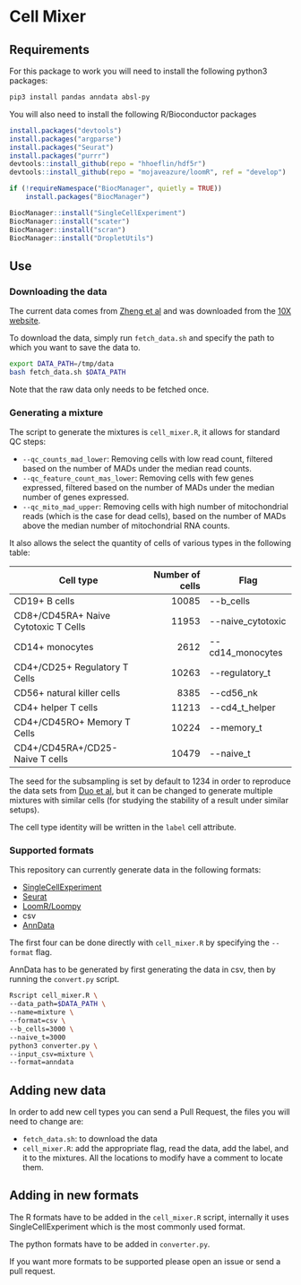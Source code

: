 # Cell Mixer

## Requirements

For this package to work you will need to install the following python3
packages:

```bash
pip3 install pandas anndata absl-py
```

You will also need to install the following R/Bioconductor packages

```R
install.packages("devtools")
install.packages("argparse")
install.packages("Seurat")
install.packages("purrr")
devtools::install_github(repo = "hhoeflin/hdf5r")
devtools::install_github(repo = "mojaveazure/loomR", ref = "develop")

if (!requireNamespace("BiocManager", quietly = TRUE))
    install.packages("BiocManager")

BiocManager::install("SingleCellExperiment")
BiocManager::install("scater")
BiocManager::install("scran")
BiocManager::install("DropletUtils")
```

## Use

### Downloading the data

The current data comes from
[Zheng et al](https://www.nature.com/articles/ncomms14049) and was downloaded
from the
[10X website](https://support.10xgenomics.com/single-cell-gene-expression/datasets).

To download the data, simply run `fetch_data.sh` and specify the path to which
you want to save the data to.

```bash
export DATA_PATH=/tmp/data
bash fetch_data.sh $DATA_PATH
```

Note that the raw data only needs to be fetched once.

### Generating a mixture

The script to generate the mixtures is `cell_mixer.R`, it allows for standard QC
steps:

-   `--qc_counts_mad_lower`: Removing cells with low read count, filtered based
    on the number of MADs under the median read counts.
-   `--qc_feature_count_mas_lower`: Removing cells with few genes expressed,
    filtered based on the number of MADs under the median number of genes
    expressed.
-   `--qc_mito_mad_upper`: Removing cells with high number of mitochondrial
    reads (which is the case for dead cells), based on the number of MADs above
    the median number of mitochondrial RNA counts.

It also allows the select the quantity of cells of various types in the
following table:

Cell type                            | Number of cells | Flag
------------------------------------ | --------------: | ------------------
CD19+ B cells                        | 10085           | --b\_cells
CD8+/CD45RA+ Naive Cytotoxic T Cells | 11953           | --naive\_cytotoxic
CD14+ monocytes                      | 2612            | --cd14\_monocytes
CD4+/CD25+ Regulatory T Cells        | 10263           | --regulatory\_t
CD56+ natural killer cells           | 8385            | --cd56\_nk
CD4+ helper T cells                  | 11213           | --cd4\_t\_helper
CD4+/CD45RO+ Memory T Cells          | 10224           | --memory\_t
CD4+/CD45RA+/CD25- Naive T cells     | 10479           | --naive\_t

The seed for the subsampling is set by default to 1234 in order to reproduce the
data sets from
[Duo et al](https://github.com/csoneson/DuoClustering2018/blob/2b510422c8b799e508b5bbdde93bd8465db2d148/inst/scripts/import_QC_Zhengmix4eq.Rmd#L38),
but it can be changed to generate multiple mixtures with similar cells (for
studying the stability of a result under similar setups).

The cell type identity will be written in the `label` cell attribute.

### Supported formats

This repository can currently generate data in the following formats:

-   [SingleCellExperiment](https://bioconductor.org/packages/release/bioc/html/SingleCellExperiment.html)
-   [Seurat](https://satijalab.org/seurat/)
-   [LoomR/Loompy](https://github.com/mojaveazure/loomR)
-   csv
-   [AnnData](https://github.com/theislab/anndata)

The first four can be done directly with `cell_mixer.R` by specifying the
`--format` flag.

AnnData has to be generated by first generating the data in csv, then by running
the `convert.py` script.

```bash
Rscript cell_mixer.R \
--data_path=$DATA_PATH \
--name=mixture \
--format=csv \
--b_cells=3000 \
--naive_t=3000
python3 converter.py \
--input_csv=mixture \
--format=anndata
```

## Adding new data

In order to add new cell types you can send a Pull Request, the files you will
need to change are:

-   `fetch_data.sh`: to download the data
-   `cell_mixer.R`: add the appropriate flag, read the data, add the label, and
    it to the mixtures. All the locations to modify have a comment to locate
    them.

## Adding in new formats

The R formats have to be added in the `cell_mixer.R` script, internally it uses
SingleCellExperiment which is the most commonly used format.

The python formats have to be added in `converter.py`.

If you want more formats to be supported please open an issue or send a pull
request.
